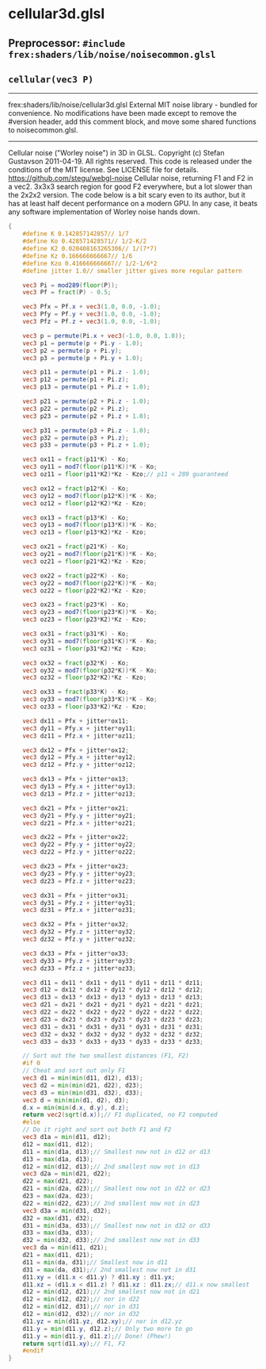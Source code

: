 # cellular3d.glsl
## Preprocessor: `#include frex:shaders/lib/noise/noisecommon.glsl`
## `cellular(vec3 P)`
****************************************************

frex:shaders/lib/noise/cellular3d.glsl
External MIT noise library - bundled for convenience.
No modifications have been made except to remove
the #version header, add this comment block, and
move some shared functions to noisecommon.glsl.
*****************************************************

 Cellular noise ("Worley noise") in 3D in GLSL.
 Copyright (c) Stefan Gustavson 2011-04-19. All rights reserved.
 This code is released under the conditions of the MIT license.
 See LICENSE file for details.
 https://github.com/stegu/webgl-noise
 Cellular noise, returning F1 and F2 in a vec2.
 3x3x3 search region for good F2 everywhere, but a lot
 slower than the 2x2x2 version.
 The code below is a bit scary even to its author,
 but it has at least half decent performance on a
 modern GPU. In any case, it beats any software
 implementation of Worley noise hands down.
```glsl
{
	#define K 0.142857142857// 1/7
	#define Ko 0.428571428571// 1/2-K/2
	#define K2 0.020408163265306// 1/(7*7)
	#define Kz 0.166666666667// 1/6
	#define Kzo 0.416666666667// 1/2-1/6*2
	#define jitter 1.0// smaller jitter gives more regular pattern

	vec3 Pi = mod289(floor(P));
	vec3 Pf = fract(P) - 0.5;

	vec3 Pfx = Pf.x + vec3(1.0, 0.0, -1.0);
	vec3 Pfy = Pf.y + vec3(1.0, 0.0, -1.0);
	vec3 Pfz = Pf.z + vec3(1.0, 0.0, -1.0);

	vec3 p = permute(Pi.x + vec3(-1.0, 0.0, 1.0));
	vec3 p1 = permute(p + Pi.y - 1.0);
	vec3 p2 = permute(p + Pi.y);
	vec3 p3 = permute(p + Pi.y + 1.0);

	vec3 p11 = permute(p1 + Pi.z - 1.0);
	vec3 p12 = permute(p1 + Pi.z);
	vec3 p13 = permute(p1 + Pi.z + 1.0);

	vec3 p21 = permute(p2 + Pi.z - 1.0);
	vec3 p22 = permute(p2 + Pi.z);
	vec3 p23 = permute(p2 + Pi.z + 1.0);

	vec3 p31 = permute(p3 + Pi.z - 1.0);
	vec3 p32 = permute(p3 + Pi.z);
	vec3 p33 = permute(p3 + Pi.z + 1.0);

	vec3 ox11 = fract(p11*K) - Ko;
	vec3 oy11 = mod7(floor(p11*K))*K - Ko;
	vec3 oz11 = floor(p11*K2)*Kz - Kzo;// p11 < 289 guaranteed

	vec3 ox12 = fract(p12*K) - Ko;
	vec3 oy12 = mod7(floor(p12*K))*K - Ko;
	vec3 oz12 = floor(p12*K2)*Kz - Kzo;

	vec3 ox13 = fract(p13*K) - Ko;
	vec3 oy13 = mod7(floor(p13*K))*K - Ko;
	vec3 oz13 = floor(p13*K2)*Kz - Kzo;

	vec3 ox21 = fract(p21*K) - Ko;
	vec3 oy21 = mod7(floor(p21*K))*K - Ko;
	vec3 oz21 = floor(p21*K2)*Kz - Kzo;

	vec3 ox22 = fract(p22*K) - Ko;
	vec3 oy22 = mod7(floor(p22*K))*K - Ko;
	vec3 oz22 = floor(p22*K2)*Kz - Kzo;

	vec3 ox23 = fract(p23*K) - Ko;
	vec3 oy23 = mod7(floor(p23*K))*K - Ko;
	vec3 oz23 = floor(p23*K2)*Kz - Kzo;

	vec3 ox31 = fract(p31*K) - Ko;
	vec3 oy31 = mod7(floor(p31*K))*K - Ko;
	vec3 oz31 = floor(p31*K2)*Kz - Kzo;

	vec3 ox32 = fract(p32*K) - Ko;
	vec3 oy32 = mod7(floor(p32*K))*K - Ko;
	vec3 oz32 = floor(p32*K2)*Kz - Kzo;

	vec3 ox33 = fract(p33*K) - Ko;
	vec3 oy33 = mod7(floor(p33*K))*K - Ko;
	vec3 oz33 = floor(p33*K2)*Kz - Kzo;

	vec3 dx11 = Pfx + jitter*ox11;
	vec3 dy11 = Pfy.x + jitter*oy11;
	vec3 dz11 = Pfz.x + jitter*oz11;

	vec3 dx12 = Pfx + jitter*ox12;
	vec3 dy12 = Pfy.x + jitter*oy12;
	vec3 dz12 = Pfz.y + jitter*oz12;

	vec3 dx13 = Pfx + jitter*ox13;
	vec3 dy13 = Pfy.x + jitter*oy13;
	vec3 dz13 = Pfz.z + jitter*oz13;

	vec3 dx21 = Pfx + jitter*ox21;
	vec3 dy21 = Pfy.y + jitter*oy21;
	vec3 dz21 = Pfz.x + jitter*oz21;

	vec3 dx22 = Pfx + jitter*ox22;
	vec3 dy22 = Pfy.y + jitter*oy22;
	vec3 dz22 = Pfz.y + jitter*oz22;

	vec3 dx23 = Pfx + jitter*ox23;
	vec3 dy23 = Pfy.y + jitter*oy23;
	vec3 dz23 = Pfz.z + jitter*oz23;

	vec3 dx31 = Pfx + jitter*ox31;
	vec3 dy31 = Pfy.z + jitter*oy31;
	vec3 dz31 = Pfz.x + jitter*oz31;

	vec3 dx32 = Pfx + jitter*ox32;
	vec3 dy32 = Pfy.z + jitter*oy32;
	vec3 dz32 = Pfz.y + jitter*oz32;

	vec3 dx33 = Pfx + jitter*ox33;
	vec3 dy33 = Pfy.z + jitter*oy33;
	vec3 dz33 = Pfz.z + jitter*oz33;

	vec3 d11 = dx11 * dx11 + dy11 * dy11 + dz11 * dz11;
	vec3 d12 = dx12 * dx12 + dy12 * dy12 + dz12 * dz12;
	vec3 d13 = dx13 * dx13 + dy13 * dy13 + dz13 * dz13;
	vec3 d21 = dx21 * dx21 + dy21 * dy21 + dz21 * dz21;
	vec3 d22 = dx22 * dx22 + dy22 * dy22 + dz22 * dz22;
	vec3 d23 = dx23 * dx23 + dy23 * dy23 + dz23 * dz23;
	vec3 d31 = dx31 * dx31 + dy31 * dy31 + dz31 * dz31;
	vec3 d32 = dx32 * dx32 + dy32 * dy32 + dz32 * dz32;
	vec3 d33 = dx33 * dx33 + dy33 * dy33 + dz33 * dz33;

	// Sort out the two smallest distances (F1, F2)
	#if 0
	// Cheat and sort out only F1
	vec3 d1 = min(min(d11, d12), d13);
	vec3 d2 = min(min(d21, d22), d23);
	vec3 d3 = min(min(d31, d32), d33);
	vec3 d = min(min(d1, d2), d3);
	d.x = min(min(d.x, d.y), d.z);
	return vec2(sqrt(d.x));// F1 duplicated, no F2 computed
	#else
	// Do it right and sort out both F1 and F2
	vec3 d1a = min(d11, d12);
	d12 = max(d11, d12);
	d11 = min(d1a, d13);// Smallest now not in d12 or d13
	d13 = max(d1a, d13);
	d12 = min(d12, d13);// 2nd smallest now not in d13
	vec3 d2a = min(d21, d22);
	d22 = max(d21, d22);
	d21 = min(d2a, d23);// Smallest now not in d22 or d23
	d23 = max(d2a, d23);
	d22 = min(d22, d23);// 2nd smallest now not in d23
	vec3 d3a = min(d31, d32);
	d32 = max(d31, d32);
	d31 = min(d3a, d33);// Smallest now not in d32 or d33
	d33 = max(d3a, d33);
	d32 = min(d32, d33);// 2nd smallest now not in d33
	vec3 da = min(d11, d21);
	d21 = max(d11, d21);
	d11 = min(da, d31);// Smallest now in d11
	d31 = max(da, d31);// 2nd smallest now not in d31
	d11.xy = (d11.x < d11.y) ? d11.xy : d11.yx;
	d11.xz = (d11.x < d11.z) ? d11.xz : d11.zx;// d11.x now smallest
	d12 = min(d12, d21);// 2nd smallest now not in d21
	d12 = min(d12, d22);// nor in d22
	d12 = min(d12, d31);// nor in d31
	d12 = min(d12, d32);// nor in d32
	d11.yz = min(d11.yz, d12.xy);// nor in d12.yz
	d11.y = min(d11.y, d12.z);// Only two more to go
	d11.y = min(d11.y, d11.z);// Done! (Phew!)
	return sqrt(d11.xy);// F1, F2
	#endif
}
```

